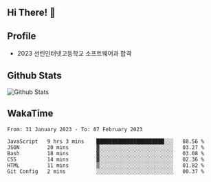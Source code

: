 ## Hi There! 👋

## Profile

-   2023 선린인터넷고등학교 소프트웨어과 합격

## Github Stats

![Github Stats](https://github-readme-stats.vercel.app/api/top-langs/?username=NY0510&theme=tokyonight&hide_border=true&layout=compact)

## WakaTime

<!--START_SECTION:waka-->

```text
From: 31 January 2023 - To: 07 February 2023

JavaScript   9 hrs 3 mins    ██████████████████████░░░   88.56 %
JSON         20 mins         ▓░░░░░░░░░░░░░░░░░░░░░░░░   03.27 %
Bash         18 mins         ▓░░░░░░░░░░░░░░░░░░░░░░░░   03.08 %
CSS          14 mins         ▓░░░░░░░░░░░░░░░░░░░░░░░░   02.36 %
HTML         11 mins         ▒░░░░░░░░░░░░░░░░░░░░░░░░   01.82 %
Git Config   2 mins          ░░░░░░░░░░░░░░░░░░░░░░░░░   00.37 %
```

<!--END_SECTION:waka-->
